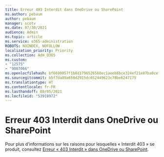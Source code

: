 ```yaml
---
title: Erreur 403 Interdit dans OneDrive ou SharePoint
ms.author: pebaum
author: pebaum
manager: scotv
ms.date: 07/30/2021
audience: Admin
ms.topic: article
ms.service: o365-administration
ROBOTS: NOINDEX, NOFOLLOW
localization_priority: Priority
ms.collection: Adm_O365
ms.custom:
- "12575"
- "9007066"
ms.openlocfilehash: bf6699857f1b8d1796526560ec1aeeb8bce324ef21e87ba0cefa6c3da57e32d3
ms.sourcegitcommit: b5f7da89a650d2915dc652449623c78be6247175
ms.translationtype: HT
ms.contentlocale: fr-FR
ms.lasthandoff: 08/05/2021
ms.locfileid: "53918972"
---
```

# <a name="403-forbidden-error-on-onedrive-or-sharepoint"></a>Erreur 403 Interdit dans OneDrive ou SharePoint

Pour plus d’informations sur les raisons pour lesquelles « Interdit 403 »  se produit, consultez [Erreur « 403 Interdit » dans OneDrive ou SharePoint](/sharepoint/troubleshoot/sharing-and-permissions/error-403-forbidden).